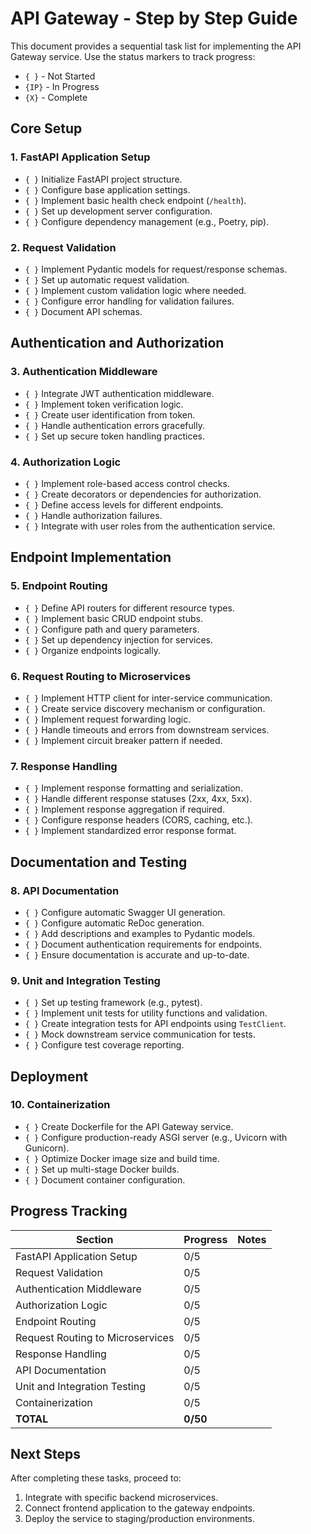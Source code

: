 # API Gateway - Step by Step Guide

This document provides a sequential task list for implementing the API Gateway service. Use the status markers to track progress:
- `{ }` - Not Started
- `{IP}` - In Progress
- `{X}` - Complete

## Core Setup

### 1. FastAPI Application Setup

- `{ }` Initialize FastAPI project structure.
- `{ }` Configure base application settings.
- `{ }` Implement basic health check endpoint (`/health`).
- `{ }` Set up development server configuration.
- `{ }` Configure dependency management (e.g., Poetry, pip).

### 2. Request Validation

- `{ }` Implement Pydantic models for request/response schemas.
- `{ }` Set up automatic request validation.
- `{ }` Implement custom validation logic where needed.
- `{ }` Configure error handling for validation failures.
- `{ }` Document API schemas.

## Authentication and Authorization

### 3. Authentication Middleware

- `{ }` Integrate JWT authentication middleware.
- `{ }` Implement token verification logic.
- `{ }` Create user identification from token.
- `{ }` Handle authentication errors gracefully.
- `{ }` Set up secure token handling practices.

### 4. Authorization Logic

- `{ }` Implement role-based access control checks.
- `{ }` Create decorators or dependencies for authorization.
- `{ }` Define access levels for different endpoints.
- `{ }` Handle authorization failures.
- `{ }` Integrate with user roles from the authentication service.

## Endpoint Implementation

### 5. Endpoint Routing

- `{ }` Define API routers for different resource types.
- `{ }` Implement basic CRUD endpoint stubs.
- `{ }` Configure path and query parameters.
- `{ }` Set up dependency injection for services.
- `{ }` Organize endpoints logically.

### 6. Request Routing to Microservices

- `{ }` Implement HTTP client for inter-service communication.
- `{ }` Create service discovery mechanism or configuration.
- `{ }` Implement request forwarding logic.
- `{ }` Handle timeouts and errors from downstream services.
- `{ }` Implement circuit breaker pattern if needed.

### 7. Response Handling

- `{ }` Implement response formatting and serialization.
- `{ }` Handle different response statuses (2xx, 4xx, 5xx).
- `{ }` Implement response aggregation if required.
- `{ }` Configure response headers (CORS, caching, etc.).
- `{ }` Implement standardized error response format.

## Documentation and Testing

### 8. API Documentation

- `{ }` Configure automatic Swagger UI generation.
- `{ }` Configure automatic ReDoc generation.
- `{ }` Add descriptions and examples to Pydantic models.
- `{ }` Document authentication requirements for endpoints.
- `{ }` Ensure documentation is accurate and up-to-date.

### 9. Unit and Integration Testing

- `{ }` Set up testing framework (e.g., pytest).
- `{ }` Implement unit tests for utility functions and validation.
- `{ }` Create integration tests for API endpoints using `TestClient`.
- `{ }` Mock downstream service communication for tests.
- `{ }` Configure test coverage reporting.

## Deployment

### 10. Containerization

- `{ }` Create Dockerfile for the API Gateway service.
- `{ }` Configure production-ready ASGI server (e.g., Uvicorn with Gunicorn).
- `{ }` Optimize Docker image size and build time.
- `{ }` Set up multi-stage Docker builds.
- `{ }` Document container configuration.

## Progress Tracking

| Section | Progress | Notes |
|---------|----------|-------|
| FastAPI Application Setup | 0/5 | |
| Request Validation | 0/5 | |
| Authentication Middleware | 0/5 | |
| Authorization Logic | 0/5 | |
| Endpoint Routing | 0/5 | |
| Request Routing to Microservices | 0/5 | |
| Response Handling | 0/5 | |
| API Documentation | 0/5 | |
| Unit and Integration Testing | 0/5 | |
| Containerization | 0/5 | |
| **TOTAL** | **0/50** | |

## Next Steps

After completing these tasks, proceed to:
1. Integrate with specific backend microservices.
2. Connect frontend application to the gateway endpoints.
3. Deploy the service to staging/production environments. 